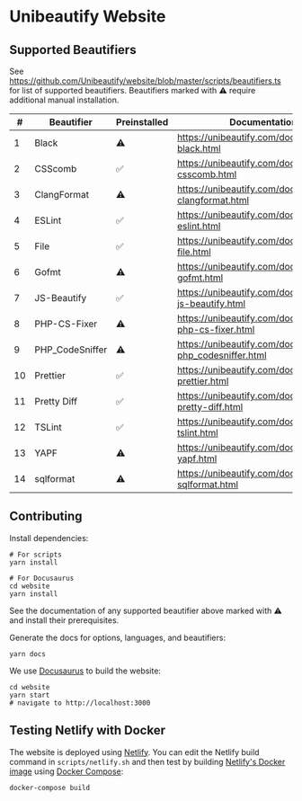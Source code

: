 # Unibeautify Website

## Supported Beautifiers

See https://github.com/Unibeautify/website/blob/master/scripts/beautifiers.ts for list of supported beautifiers. Beautifiers marked with :warning: require additional manual installation.

<!--START:SUPPORT-TABLE-->
| # | Beautifier | Preinstalled | Documentation |
| --- | --- | --- | --- |
| 1 | Black | :warning: | https://unibeautify.com/docs/beautifier-black.html |
| 2 | CSScomb | :white_check_mark: | https://unibeautify.com/docs/beautifier-csscomb.html |
| 3 | ClangFormat | :warning: | https://unibeautify.com/docs/beautifier-clangformat.html |
| 4 | ESLint | :white_check_mark: | https://unibeautify.com/docs/beautifier-eslint.html |
| 5 | File | :white_check_mark: | https://unibeautify.com/docs/beautifier-file.html |
| 6 | Gofmt | :warning: | https://unibeautify.com/docs/beautifier-gofmt.html |
| 7 | JS-Beautify | :white_check_mark: | https://unibeautify.com/docs/beautifier-js-beautify.html |
| 8 | PHP-CS-Fixer | :warning: | https://unibeautify.com/docs/beautifier-php-cs-fixer.html |
| 9 | PHP_CodeSniffer | :warning: | https://unibeautify.com/docs/beautifier-php_codesniffer.html |
| 10 | Prettier | :white_check_mark: | https://unibeautify.com/docs/beautifier-prettier.html |
| 11 | Pretty Diff | :white_check_mark: | https://unibeautify.com/docs/beautifier-pretty-diff.html |
| 12 | TSLint | :white_check_mark: | https://unibeautify.com/docs/beautifier-tslint.html |
| 13 | YAPF | :warning: | https://unibeautify.com/docs/beautifier-yapf.html |
| 14 | sqlformat | :warning: | https://unibeautify.com/docs/beautifier-sqlformat.html |
<!--END:SUPPORT-TABLE-->

## Contributing

Install dependencies:

```
# For scripts
yarn install

# For Docusaurus
cd website
yarn install
```

See the documentation of any supported beautifier above marked with :warning: and install their prerequisites.

Generate the docs for options, languages, and beautifiers:

```
yarn docs
```

We use [Docusaurus](https://docusaurus.io/) to build the website:

```
cd website
yarn start
# navigate to http://localhost:3000
```

## Testing Netlify with Docker

The website is deployed using [Netlify](https://www.netlify.com/).
You can edit the Netlify build command in `scripts/netlify.sh`
and then test by building [Netlify's Docker image](https://github.com/netlify/build-image)
using [Docker Compose](https://github.com/docker/compose):

```
docker-compose build
```
